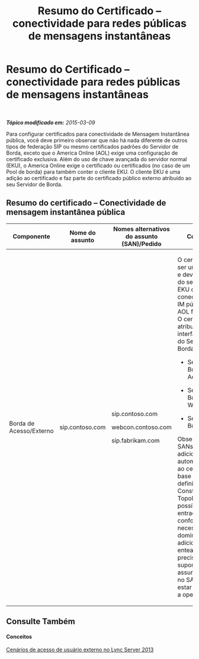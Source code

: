 ﻿---
title: Resumo do Certificado – conectividade para redes públicas de mensagens instantâneas
TOCTitle: Resumo do Certificado – conectividade para redes públicas de mensagens instantâneas
ms:assetid: 2b3687ee-50c2-4c1c-880e-8dcf8bd4f309
ms:mtpsurl: https://technet.microsoft.com/pt-br/library/JJ618370(v=OCS.15)
ms:contentKeyID: 49306218
ms.date: 05/19/2016
mtps_version: v=OCS.15
ms.translationtype: HT
---

# Resumo do Certificado – conectividade para redes públicas de mensagens instantâneas

 

_**Tópico modificado em:** 2015-03-09_

Para configurar certificados para conectividade de Mensagem Instantânea pública, você deve primeiro observar que não há nada diferente de outros tipos de federação SIP ou mesmo certificados padrões do Servidor de Borda, exceto que o America Online (AOL) exige uma configuração de certificado exclusiva. Além do uso de chave avançada do servidor normal (EKU), o America Online exige o certificado ou certificados (no caso de um Pool de borda) para também conter o cliente EKU. O cliente EKU é uma adição ao certificado e faz parte do certificado público externo atribuído ao seu Servidor de Borda.

## Resumo do certificado – Conectividade de mensagem instantânea pública


<table>
<colgroup>
<col style="width: 25%" />
<col style="width: 25%" />
<col style="width: 25%" />
<col style="width: 25%" />
</colgroup>
<thead>
<tr class="header">
<th>Componente</th>
<th>Nome do assunto</th>
<th>Nomes alternativos do assunto (SAN)/Pedido</th>
<th>Comentários</th>
</tr>
</thead>
<tbody>
<tr class="odd">
<td><p>Borda de Acesso/Externo</p></td>
<td><p>sip.contoso.com</p></td>
<td><p>sip.contoso.com</p>
<p>webcon.contoso.com</p>
<p>sip.fabrikam.com</p></td>
<td><p>O certificado deve ser um CA público e deve ter um EKU do servidor e um EKU do cliente se a conectividade de IM pública com a AOL for implantada. O certificado é atribuído para as interfaces externas do Servidor de Borda para:</p>
<ul>
<li><p>Serviço de Borda de Acesso</p></li>
<li><p>Serviço de Borda de Webconferência</p></li>
<li><p>Serviço de Borda A/V</p></li>
</ul>
<p>Observe que os SANs são adicionados automaticamente ao certificado com base nas suas definições no Construtor de Topologia. É possível adicionar entradas SAN conforme necessário para domínios SIP adicionais e outras enteadas que precisam de suporte. O nome do assunto é replicado no SAN e deve estar presente para a operação correta.</p></td>
</tr>
</tbody>
</table>


## Consulte Também

#### Conceitos

[Cenários de acesso de usuário externo no Lync Server 2013](lync-server-2013-scenarios-for-external-user-access.md)

